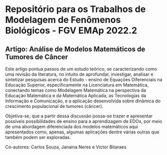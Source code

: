 # Repositório para os Trabalhos de Modelagem de Fenômenos Biológicos - FGV EMAp 2022.2

## Artigo: Análise de Modelos Matemáticos de Tumores de Câncer 

Este artigo pontua passos de um estudo teórico, se caracterizando como uma revisão da literatura, no intuito de aprofundar, investigar, 
analisar e sintetizar pesquisas acerca do Estudo - ensino de Equações Diferenciais na Educação Superior, especificamente na Licenciatura em Matemática,
conectando  temas como Modelagem Matemática na perspectiva da Educação Matemática e da Matemática Aplicada, as Tecnologias da Informação e Comunicação, 
e a aplicação desenvolvida sobre dinâmica do crescimento populacional de tumores (câncer).

Objetiva-se, que a partir dessa discussão possa-se trazer e apresentar possíveis possibilidades de ensino para a aprendizagem de EDOs, por meio de 
uma abordagem diferenciada dos modelos matemáticos aqui apresentados como, apenas, algumas aplicações dentre várias outras que também podem ser exploradas.

Co-autores: Carlos Souza, Janaina Neres e Victor Bitaraes
